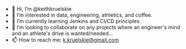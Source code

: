 - 👋 Hi, I’m @keithkruelskie
- 👀 I’m interested in data, engineering, athletics, and coffee.
- 🌱 I’m currently learning Jenkins and CI/CD principles.
- 💞️ I’m looking to collaborate on any projects where an engineer's mind and an athlete's drive is wanted/needed...
- 📫 How to reach me: k.kruelskie@gmail.com

<!---
keithkruelskie/keithkruelskie is a ✨ special ✨ repository because its `README.md` (this file) appears on your GitHub profile.
You can click the Preview link to take a look at your changes.
--->
